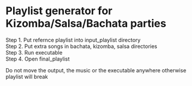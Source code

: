 # Playlist generator for Kizomba/Salsa/Bachata parties
Step 1. Put refernce playlist into input_playlist directory  
Step 2. Put extra songs in bachata, kizomba, salsa directories  
Step 3. Run executable  
Step 4. Open final_playlist  

Do not move the output, the music or the executable anywhere otherwise playlist will break